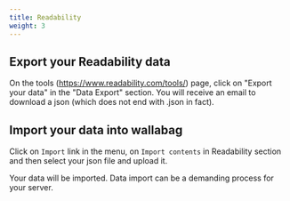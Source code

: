 ```yaml
---
title: Readability
weight: 3
---
```


## Export your Readability data

On the tools
([<https://www.readability.com/tools/>](https://www.readability.com/tools/))
page, click on "Export your data" in the "Data Export" section. You will
receive an email to download a json (which does not end with .json in
fact).

## Import your data into wallabag

Click on `Import` link in the menu, on `Import contents` in Readability
section and then select your json file and upload it.

Your data will be imported. Data import can be a demanding process for
your server.
